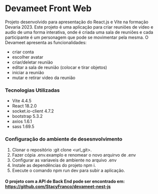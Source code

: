 # Devameet Front Web
Projeto desenvolvido para apresentação do React.js e Vite na formação Devaria 2023. Este projeto é uma aplicação para criar reuniões de video e audio de uma forma interativa, onde é criada uma sala de reuniões e cada participante é um personagem que pode se movimentar pela mesma. O Devameet apresenta as funcionalidades:
- criar conta
- escolher avatar
- criar/deletar reunião
- editar a sala de reunião (colocar e tirar objetos)
- iniciar a reunião
- mutar e retirar video da reunião


### Tecnologias Utilizadas

- Vite 4.4.5
- React 18.2.0
- socket.io-client 4.7.2
- bootstrap 5.3.2
- axios 1.6.1
- sass 1.69.5

### Configuração do ambiente de desesnvolvimento
1. Clonar o repositório :git clone <url_git>.
1. Fazer cópia .env.examplo e renomear o novo arquirvo de .env
1. Configurar as variaveis de ambiente no arquivo .env
1. Instale as dependências do projeto npm i.
1. Execute o comando npm run dev para subir a aplicação.

#### O projeto com a API de Back End pode ser encontrado em: https://github.com/StacyFranco/devameet-nest-js
